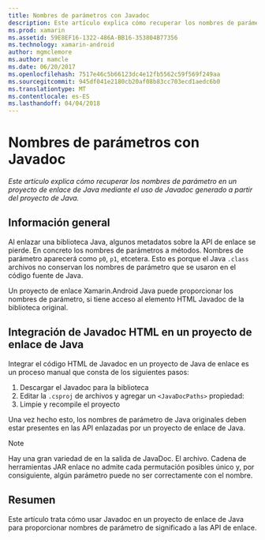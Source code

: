 ```yaml
---
title: Nombres de parámetros con Javadoc
description: Este artículo explica cómo recuperar los nombres de parámetro en un proyecto de enlace de Java mediante el uso de Javadoc generado a partir del proyecto de Java.
ms.prod: xamarin
ms.assetid: 59E8EF16-1322-486A-BB16-353804B77356
ms.technology: xamarin-android
author: mgmclemore
ms.author: mamcle
ms.date: 06/20/2017
ms.openlocfilehash: 7517e46c5b66123dc4e12fb5562c59f569f249aa
ms.sourcegitcommit: 945df041e2180cb20af08b83cc703ecd1aedc6b0
ms.translationtype: MT
ms.contentlocale: es-ES
ms.lasthandoff: 04/04/2018
---
```

# <a name="naming-parameters-with-javadoc"></a>Nombres de parámetros con Javadoc

_Este artículo explica cómo recuperar los nombres de parámetro en un proyecto de enlace de Java mediante el uso de Javadoc generado a partir del proyecto de Java._


## <a name="overview"></a>Información general

Al enlazar una biblioteca Java, algunos metadatos sobre la API de enlace se pierde. En concreto los nombres de parámetros a métodos. Nombres de parámetro aparecerá como `p0`, `p1`, etcetera. Esto es porque el Java `.class` archivos no conservan los nombres de parámetro que se usaron en el código fuente de Java. 

Un proyecto de enlace Xamarin.Android Java puede proporcionar los nombres de parámetro, si tiene acceso al elemento HTML Javadoc de la biblioteca original. 

## <a name="integrating-javadoc-html-into-a-java-binding-project"></a>Integración de Javadoc HTML en un proyecto de enlace de Java

Integrar el código HTML de Javadoc en un proyecto de Java de enlace es un proceso manual que consta de los siguientes pasos: 

1.  Descargar el Javadoc para la biblioteca
2.  Editar la `.csproj` de archivos y agregar un `<JavaDocPaths>` propiedad:
3.  Limpie y recompile el proyecto

Una vez hecho esto, los nombres de parámetro de Java originales deben estar presentes en las API enlazadas por un proyecto de enlace de Java. 


> [!NOTE]
> Hay una gran variedad de en la salida de JavaDoc. El archivo. Cadena de herramientas JAR enlace no admite cada permutación posibles único y, por consiguiente, algún parámetro puede no ser correctamente con el nombre.


## <a name="summary"></a>Resumen

Este artículo trata cómo usar Javadoc en un proyecto de enlace de Java para proporcionar nombres de parámetro de significado a las API de enlace. 

